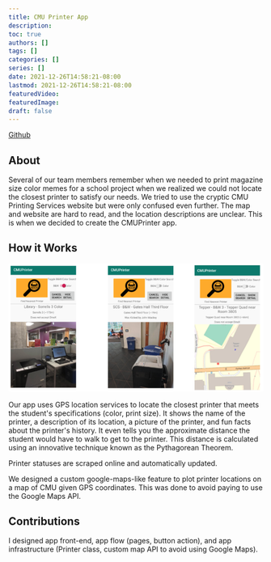 ```yaml
---
title: CMU Printer App
description:
toc: true
authors: []
tags: []
categories: []
series: []
date: 2021-12-26T14:58:21-08:00
lastmod: 2021-12-26T14:58:21-08:00
featuredVideo:
featuredImage:
draft: false
---
```


[Github](https://github.com/joseph-x-li/CMUPrinter)

## About

Several of our team members remember when we needed to print magazine size color memes for a school project when we realized we could not locate the closest printer to satisfy our needs. We tried to use the cryptic CMU Printing Services website but were only confused even further. The map and website are hard to read, and the location descriptions are unclear. This is when we decided to create the CMUPrinter app.

## How it Works

<img src="/images/portfolio-1/printing.png" width="700"/>

Our app uses GPS location services to locate the closest printer that meets the student's specifications (color, print size). It shows the name of the printer, a description of its location, a picture of the printer, and fun facts about the printer's history. It even tells you the approximate distance the student would have to walk to get to the printer. This distance is calculated using an innovative technique known as the Pythagorean Theorem.

Printer statuses are scraped online and automatically updated.

We designed a custom google-maps-like feature to plot printer locations on a map of CMU given GPS coordinates. This was done to avoid paying to use the Google Maps API.

## Contributions

I designed app front-end, app flow (pages, button action), and app infrastructure (Printer class, custom map API to avoid using Google Maps). 
